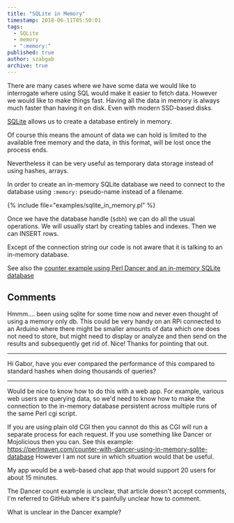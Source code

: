 ```yaml
---
title: "SQLite in Memory"
timestamp: 2018-06-11T05:50:01
tags:
  - SQLite
  - memory
  - ":memory:"
published: true
author: szabgab
archive: true
---
```



There are many cases where we have some data we would like to interrogate where using SQL would make it easier to fetch data.
However we would like to make things fast. Having all the data in memory is always much faster than having it on disk.
Even with modern SSD-based disks.

[SQLite](http://sqlite.org/) allows us to create a database entirely in memory.

Of course this means the amount of data we can hold is limited to the available free memory and the data, in this format,
will be lost once the process ends.

Nevertheless it can be very useful as temporary data storage instead of using hashes, arrays.


In order to create an in-memory SQLite database we need to connect to the database using `:memory:` pseudo-name
instead of a filename.

{% include file="examples/sqlite_in_memory.pl" %}

Once we have the database handle (`$dbh`) we can do all the usual operations.
We will usually start by creating tables and indexes.
Then we can INSERT rows.

Except of the connection string our code is not aware that it is talking to an in-memory database.


See also the [counter example using Perl Dancer and an in-memory SQLite database](/counter-with-dancer-using-in-memory-sqlite-database)

## Comments

Hmmm.... been using sqlite for some time now and never even thought of using a memory only db. This could be very handy on an RPi connected to an Arduino where there might be smaller amounts of data which one does not need to store, but might need to display or analyze and then send on the results and subsequently get rid of. Nice! Thanks for pointing that out.

<hr>

Hi Gabor, have you ever compared the performance of this compared to standard hashes when doing thousands of queries?

<hr>

Would be nice to know how to do this with a web app. For example, various web users are querying data, so we'd need to know how to make the connection to the in-memory database persistent across multiple runs of the same Perl cgi script.

If you are using plain old CGI then you cannot do this as CGI will run a separate process for each request. If you use something like Dancer or Mojolicious then you can. See this example: https://perlmaven.com/counter-with-dancer-using-in-memory-sqlite-database
However I am not sure in which situation would that be useful.

My app would be a web-based chat app that would support 20 users for about 15 minutes.

The Dancer count example is unclear, that article doesn't accept comments, I'm referred to GitHub where it's painfully unclear how to comment.

What is unclear in the Dancer example?



